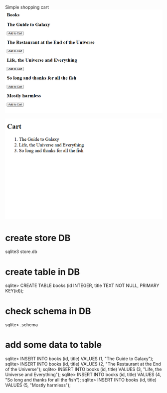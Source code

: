 Simple shopping cart
![add items to cart](shopping_cart1.PNG)

![cart status](shopping_cart2.PNG)

# create store DB
sqlite3 store.db

# create table in DB
sqlite> CREATE TABLE books (id INTEGER, title TEXT NOT NULL, PRIMARY KEY(id));

# check schema in DB
sqlite> .schema

# add some data to table
sqlite> INSERT INTO books (id, title) VALUES (1, "The Guide to Galaxy");
sqlite> INSERT INTO books (id, title) VALUES (2, "The Restaurant at the End of the Universe");
sqlite> INSERT INTO books (id, title) VALUES (3, "Life, the Universe and Everything");
sqlite> INSERT INTO books (id, title) VALUES (4, "So long and thanks for all the fish");
sqlite> INSERT INTO books (id, title) VALUES (5, "Mostly harmless");



